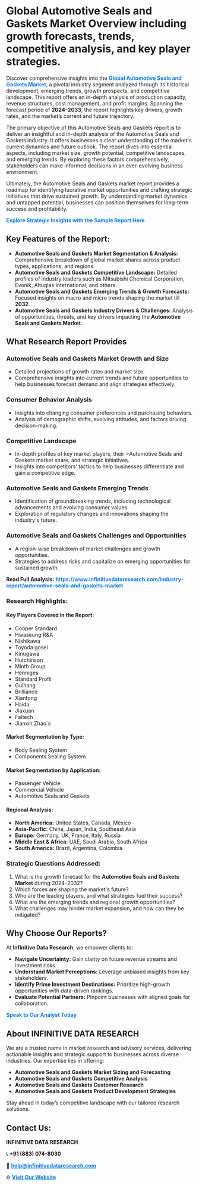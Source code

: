 <h1>Global Automotive Seals and Gaskets Market Overview including growth forecasts, trends, competitive analysis, and key player strategies.</h1>
<p>
Discover comprehensive insights into the 
<a href="https://www.infinitivedataresearch.com/industry-report/automotive-seals-and-gaskets-market" rel="dofollow" style="color: #007BFF; text-decoration: none;"><strong>Global Automotive Seals and Gaskets Market</strong></a>, a pivotal industry segment analyzed through its historical development, emerging trends, growth prospects, and competitive landscape. This report offers an in-depth analysis of production capacity, revenue structures, cost management, and profit margins. Spanning the forecast period of <strong>2024–2033</strong>, the report highlights key drivers, growth rates, and the market’s current and future trajectory.
</p>
<p>
The primary objective of this Automotive Seals and Gaskets report is to deliver an insightful and in-depth analysis of the Automotive Seals and Gaskets industry. It offers businesses a clear understanding of the market's current dynamics and future outlook. The report dives into essential aspects, including market size, growth potential, competitive landscapes, and emerging trends. By exploring these factors comprehensively, stakeholders can make informed decisions in an ever-evolving business environment.
</p>
<p>
Ultimately, the Automotive Seals and Gaskets market report provides a roadmap for identifying lucrative market opportunities and crafting strategic initiatives that drive sustained growth. By understanding market dynamics and untapped potential, businesses can position themselves for long-term success and profitability.
</p>
<p>
<a href="https://www.infinitivedataresearch.com/request-sample/reportId=110341" style="color: #007BFF; text-decoration: none;"><strong>Explore Strategic Insights with the Sample Report Here</strong></a>
</p>

<h2>Key Features of the Report:</h2>
<ul>
<li><strong>Automotive Seals and Gaskets Market Segmentation & Analysis:</strong> Comprehensive breakdown of global market shares across product types, applications, and regions.</li>
<li><strong>Automotive Seals and Gaskets Competitive Landscape:</strong> Detailed profiles of industry leaders such as Mitsubishi Chemical Corporation, Evonik, Altuglas International, and others.</li>
<li><strong>Automotive Seals and Gaskets Emerging Trends & Growth Forecasts:</strong> Focused insights on macro and micro trends shaping the market till <strong>2032</strong>.</li>
<li><strong>Automotive Seals and Gaskets Industry Drivers & Challenges:</strong> Analysis of opportunities, threats, and key drivers impacting the <strong>Automotive Seals and Gaskets Market</strong>.</li>
</ul>

<h2>What Research Report Provides</h2>
<h3>Automotive Seals and Gaskets Market Growth and Size</h3>
<ul>
<li>Detailed projections of growth rates and market size.</li>
<li>Comprehensive insights into current trends and future opportunities to help businesses forecast demand and align strategies effectively.</li>
</ul>

<h3>Consumer Behavior Analysis</h3>
<ul>
<li>Insights into changing consumer preferences and purchasing behaviors.</li>
<li>Analysis of demographic shifts, evolving attitudes, and factors driving decision-making.</li>
</ul>

<h3>Competitive Landscape</h3>
<ul>
<li>In-depth profiles of key market players, their >Automotive Seals and Gaskets market share, and strategic initiatives.</li>
<li>Insights into competitors' tactics to help businesses differentiate and gain a competitive edge.</li>
</ul>

<h3>Automotive Seals and Gaskets Emerging Trends</h3>
<ul>
<li>Identification of groundbreaking trends, including technological advancements and evolving consumer values.</li>
<li>Exploration of regulatory changes and innovations shaping the industry's future.</li>
</ul>

<h3>Automotive Seals and Gaskets Challenges and Opportunities</h3>
<ul>
<li>A region-wise breakdown of market challenges and growth opportunities.</li>
<li>Strategies to address risks and capitalize on emerging opportunities for sustained growth.</li>
</ul>
<p><strong>Read Full Analysis:</strong> <a href="https://www.infinitivedataresearch.com/industry-report/automotive-seals-and-gaskets-market" rel="dofollow" style="color: #007BFF; text-decoration: none;"><strong>https://www.infinitivedataresearch.com/industry-report/automotive-seals-and-gaskets-market</strong></a></p>
<h3>Research Highlights:</h3>
<h4>Key Players Covered in the Report:</h4>
<ul><li>Cooper Standard</li><li>Hwaseung R&amp;A</li><li>Nishikawa</li><li>Toyoda gosei</li><li>Kinugawa</li><li>Hutchinson</li><li>Minth Group</li><li>Henniges</li><li>Standard Profil</li><li>Guihang</li><li>Brilliance</li><li>Xiantong</li><li>Haida</li><li>Jiaxuan</li><li>Faltech</li><li>Jianxin Zhao`s</li></ul>
<h4>Market Segmentation by Type:</h4>
<ul><li>Body Sealing System</li><li>Components Sealing System</li></ul>
<h4>Market Segmentation by Application:</h4>
<ul><li>Passenger Vehicle</li><li>Commercial Vehicle</li><li>Automotive Seals and Gaskets</li></ul>

<h4>Regional Analysis:</h4>
<ul>
<li><strong>North America:</strong> United States, Canada, Mexico</li>
<li><strong>Asia-Pacific:</strong> China, Japan, India, Southeast Asia</li>
<li><strong>Europe:</strong> Germany, UK, France, Italy, Russia</li>
<li><strong>Middle East & Africa:</strong> UAE, Saudi Arabia, South Africa</li>
<li><strong>South America:</strong> Brazil, Argentina, Colombia</li>
</ul>

<h3>Strategic Questions Addressed:</h3>
<ol>
<li>What is the growth forecast for the <strong>Automotive Seals and Gaskets Market</strong> during 2024–2032?</li>
<li>Which forces are shaping the market's future?</li>
<li>Who are the leading players, and what strategies fuel their success?</li>
<li>What are the emerging trends and regional growth opportunities?</li>
<li>What challenges may hinder market expansion, and how can they be mitigated?</li>
</ol>

<h2>Why Choose Our Reports?</h2>
<p>At <strong>Infinitive Data Research</strong>, we empower clients to:</p>
<ul>
<li><strong>Navigate Uncertainty:</strong> Gain clarity on future revenue streams and investment risks.</li>
<li><strong>Understand Market Perceptions:</strong> Leverage unbiased insights from key stakeholders.</li>
<li><strong>Identify Prime Investment Destinations:</strong> Prioritize high-growth opportunities with data-driven rankings.</li>
<li><strong>Evaluate Potential Partners:</strong> Pinpoint businesses with aligned goals for collaboration.</li>
</ul>
<p><a href="https://www.infinitivedataresearch.com/industry-report/automotive-seals-and-gaskets-market" rel="dofollow" style="color: #007BFF; text-decoration: none;"><strong>Speak to Our Analyst Today</strong></a></p>

<h2>About INFINITIVE DATA RESEARCH</h2>
<p>We are a trusted name in market research and advisory services, delivering actionable insights and strategic support to businesses across diverse industries. Our expertise lies in offering:</p>
<ul>
<li><strong>Automotive Seals and Gaskets Market Sizing and Forecasting</strong></li>
<li><strong>Automotive Seals and Gaskets Competitive Analysis</strong></li>
<li><strong>Automotive Seals and Gaskets Customer Research</strong></li>
<li><strong>Automotive Seals and Gaskets Product Development Strategies</strong></li>
</ul>
<p>Stay ahead in today’s competitive landscape with our tailored research solutions.</p>

<h2>Contact Us:</h2>
<p><strong>INFINITIVE DATA RESEARCH</strong></p>
<p>📞 <strong>+91 (883) 074-8030</strong></p>
<p>📧 <strong><a href="mailto:help@infinitivedataresearch.com" style="color: #007BFF;">help@infinitivedataresearch.com</a></strong></p>
<p>🌐 <strong><a href="https://www.infinitivedataresearch.com" rel="dofollow" style="color: #007BFF;">Visit Our Website</a></strong></p>